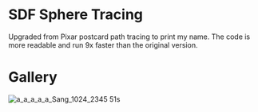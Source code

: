 
# SDF Sphere Tracing
Upgraded from Pixar postcard path tracing to print my name. The code is more readable and run 9x faster than the original version.

# Gallery
![a_a_a_a_a_Sang_1024_2345 51s](https://user-images.githubusercontent.com/93391908/139782488-7f13dcff-5795-4d07-85b9-1689b5f78608.png)
